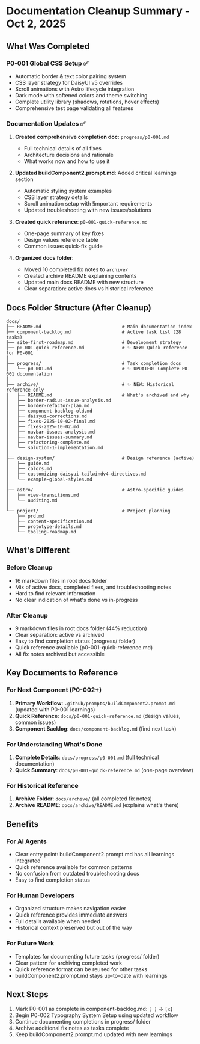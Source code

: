 # Documentation Cleanup Summary - Oct 2, 2025

## What Was Completed

### P0-001 Global CSS Setup ✅
- Automatic border & text color pairing system
- CSS layer strategy for DaisyUI v5 overrides
- Scroll animations with Astro lifecycle integration
- Dark mode with softened colors and theme switching
- Complete utility library (shadows, rotations, hover effects)
- Comprehensive test page validating all features

### Documentation Updates ✅
1. **Created comprehensive completion doc**: `progress/p0-001.md`
   - Full technical details of all fixes
   - Architecture decisions and rationale
   - What works now and how to use it

2. **Updated buildComponent2.prompt.md**: Added critical learnings section
   - Automatic styling system examples
   - CSS layer strategy details
   - Scroll animation setup with !important requirements
   - Updated troubleshooting with new issues/solutions

3. **Created quick reference**: `p0-001-quick-reference.md`
   - One-page summary of key fixes
   - Design values reference table
   - Common issues quick-fix guide

4. **Organized docs folder**:
   - Moved 10 completed fix notes to `archive/`
   - Created archive README explaining contents
   - Updated main docs README with new structure
   - Clear separation: active docs vs historical reference

## Docs Folder Structure (After Cleanup)

```
docs/
├── README.md                              # Main documentation index
├── component-backlog.md                   # Active task list (28 tasks)
├── site-first-roadmap.md                  # Development strategy
├── p0-001-quick-reference.md              # ✨ NEW: Quick reference for P0-001
│
├── progress/                              # Task completion docs
│   └── p0-001.md                          # ✨ UPDATED: Complete P0-001 documentation
│
├── archive/                               # ✨ NEW: Historical reference only
│   ├── README.md                          # What's archived and why
│   ├── border-radius-issue-analysis.md
│   ├── border-refactor-plan.md
│   ├── component-backlog-old.md
│   ├── daisyui-corrections.md
│   ├── fixes-2025-10-02-final.md
│   ├── fixes-2025-10-02.md
│   ├── navbar-issues-analysis.md
│   ├── navbar-issues-summary.md
│   ├── refactoring-complete.md
│   └── solution-1-implementation.md
│
├── design-system/                         # Design reference (active)
│   ├── guide.md
│   ├── colors.md
│   ├── customizing-daisyui-tailwindv4-directives.md
│   └── example-global-styles.md
│
├── astro/                                 # Astro-specific guides
│   ├── view-transitions.md
│   └── auditing.md
│
└── project/                               # Project planning
    ├── prd.md
    ├── content-specification.md
    ├── prototype-details.md
    └── tooling-roadmap.md
```

## What's Different

### Before Cleanup
- 16 markdown files in root docs folder
- Mix of active docs, completed fixes, and troubleshooting notes
- Hard to find relevant information
- No clear indication of what's done vs in-progress

### After Cleanup
- 9 markdown files in root docs folder (44% reduction)
- Clear separation: active vs archived
- Easy to find completion status (progress/ folder)
- Quick reference available (p0-001-quick-reference.md)
- All fix notes archived but accessible

## Key Documents to Reference

### For Next Component (P0-002+)
1. **Primary Workflow**: `.github/prompts/buildComponent2.prompt.md` (updated with P0-001 learnings)
2. **Quick Reference**: `docs/p0-001-quick-reference.md` (design values, common issues)
3. **Component Backlog**: `docs/component-backlog.md` (find next task)

### For Understanding What's Done
1. **Complete Details**: `docs/progress/p0-001.md` (full technical documentation)
2. **Quick Summary**: `docs/p0-001-quick-reference.md` (one-page overview)

### For Historical Reference
1. **Archive Folder**: `docs/archive/` (all completed fix notes)
2. **Archive README**: `docs/archive/README.md` (explains what's there)

## Benefits

### For AI Agents
- Clear entry point: buildComponent2.prompt.md has all learnings integrated
- Quick reference available for common patterns
- No confusion from outdated troubleshooting docs
- Easy to find completion status

### For Human Developers
- Organized structure makes navigation easier
- Quick reference provides immediate answers
- Full details available when needed
- Historical context preserved but out of the way

### For Future Work
- Templates for documenting future tasks (progress/ folder)
- Clear pattern for archiving completed work
- Quick reference format can be reused for other tasks
- buildComponent2.prompt.md stays up-to-date with learnings

## Next Steps

1. Mark P0-001 as complete in component-backlog.md: `[ ]` → `[x]`
2. Begin P0-002 Typography System Setup using updated workflow
3. Continue documenting completions in progress/ folder
4. Archive additional fix notes as tasks complete
5. Keep buildComponent2.prompt.md updated with new learnings
